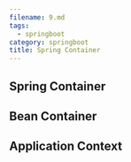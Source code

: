 ```yaml
---
filename: 9.md
tags:
  - springboot
category: springboot
title: Spring Container
---
```


## Spring Container

## Bean Container

## Application Context
